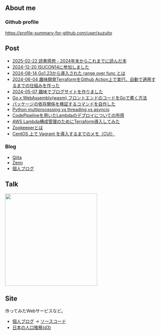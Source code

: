 ## About me

### Github profile

https://profile-summary-for-github.com/user/suzuito

## Post

* [2025-02-22 読書感想 - 2024年末からこれまでに読んだ本](https://blog.tach.dev/articles/c2cbcb15-bdfc-4473-b502-bd077f8ed2bb)
* [2024-12-20 ISUCON14に参加しました](https://qiita.com/szit/items/3540527453fbed9319a3)
* [2024-08-14 Go1.23から導入された range over func とは](https://blog.tach.dev/articles/3e34e07d-33c6-49ed-99c7-d7903f849089)
* [2024-06-04 趣味開発TerraformをGithub Action上で実行、自動で適用するまでの仕組みを作った](https://blog.tach.dev/articles/1b0204ca-5d04-47e0-9478-ade7e0ddbcef)
* [2024-05-07 趣味でブログサイトを作りました](https://blog.tach.dev/articles/86f45c11-0199-43b2-9abb-7c8f3f112e85)
* [Go x WebAssembly(wasm) フロントエンドのコードをGoで書く方法](https://zenn.dev/suzuito/articles/b389516cd2f3d2)
* [パッケージの依存関係を検証するコマンドを自作した](https://zenn.dev/suzuito/articles/cc84a448a388a4)
* [Python multiprocessing vs threading vs asyncio](https://tech.jxpress.net/entry/2021/07/29/101150)
* [CodePipelineを用いたLambdaのデプロイについての所感](https://tech.jxpress.net/entry/2019/12/07/164838)
* [AWS Lambda構成管理のためにTerraform導入してみた](https://tech.jxpress.net/entry/2022/08/08/125138)
* [Zookeeperとは](https://qiita.com/szit/items/aec0ce677a28c83c6893)
* [CentOS 上で Vagrant を導入するまでのメモ（CUI）](https://qiita.com/szit/items/9a6a314a853cdcd00f80)

### Blog

* [Qiita](https://qiita.com/szit?page=1)
* [Zenn](https://zenn.dev/suzuito)
* [個人ブログ](https://blog.tach.dev/articles)

## Talk

<a href="https://speakerdeck.com/pistatium/xin-siimenbani-make-debut-sitemoraiyasukusurutamefalsekai-fa-ti-zhi-with-python"><img src="https://files.speakerdeck.com/presentations/3921635226a74b5abfe89665510283f9/preview_slide_0.jpg" width=300></a>

## Site

作ってみたWebサービスなど。

* [個人ブログ](https://blog.tach.dev/) -> [ソースコード](https://github.com/suzuito/sandbox2-go)
* [日本の人口推移(d3)](https://observablehq.com/@suzuito/japanese-population-per-prefecture)
